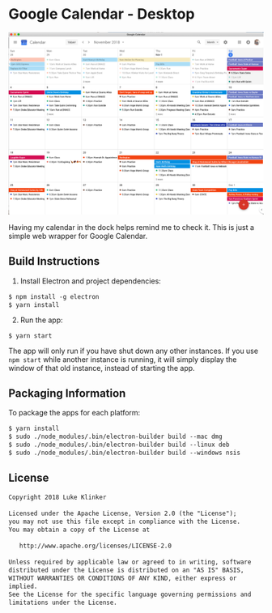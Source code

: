# Google Calendar - Desktop

![preview](artwork/preview.png)

Having my calendar in the dock helps remind me to check it. This is just a simple web wrapper for Google Calendar.

## Build Instructions

1. Install Electron and project dependencies:

```
$ npm install -g electron
$ yarn install
```

2. Run the app:

```
$ yarn start
```

The app will only run if you have shut down any other instances. If you use `npm start` while another instance is running, it will simply display the window of that old instance, instead of starting the app.

## Packaging Information

To package the apps for each platform:

```
$ yarn install
$ sudo ./node_modules/.bin/electron-builder build --mac dmg
$ sudo ./node_modules/.bin/electron-builder build --linux deb
$ sudo ./node_modules/.bin/electron-builder build --windows nsis
```

## License

    Copyright 2018 Luke Klinker

    Licensed under the Apache License, Version 2.0 (the "License");
    you may not use this file except in compliance with the License.
    You may obtain a copy of the License at

       http://www.apache.org/licenses/LICENSE-2.0

    Unless required by applicable law or agreed to in writing, software
    distributed under the License is distributed on an "AS IS" BASIS,
    WITHOUT WARRANTIES OR CONDITIONS OF ANY KIND, either express or implied.
    See the License for the specific language governing permissions and
    limitations under the License.
